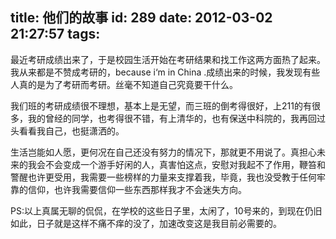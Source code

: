 title: 他们的故事
id: 289
date: 2012-03-02 21:27:57
tags:
---

最近考研成绩出来了，于是校园生活开始在考研结果和找工作这两方面热了起来。我从来都是不赞成考研的，because i‘m in China .成绩出来的时候，我发现有些人真的是为了考研而考研。丝毫不知道自己究竟要干什么。

我们班的考研成绩很不理想，基本上是无望，而三班的倒考得很好，上211的有很多，我的曾经的同学，也考得很不错，有上清华的，也有保送中科院的，我再回过头看看我自己，也挺潇洒的。

生活岂能如人愿，更何况在自己还没有努力的情况下，那就更不用说了。真担心未来的我会不会变成一个游手好闲的人，真害怕这点，安慰对我起不了作用，鞭笞和警醒也许更受用，我需要一些榜样的力量来支撑着我，毕竟，我也没受教于任何牢靠的信仰，也许我需要信仰一些东西那样我才不会迷失方向。

PS:以上真属无聊的侃侃，在学校的这些日子里，太闲了，10号来的，到现在仍旧如此，日子就是这样不痛不痒的没了，加速改变这是我目前必需要的。